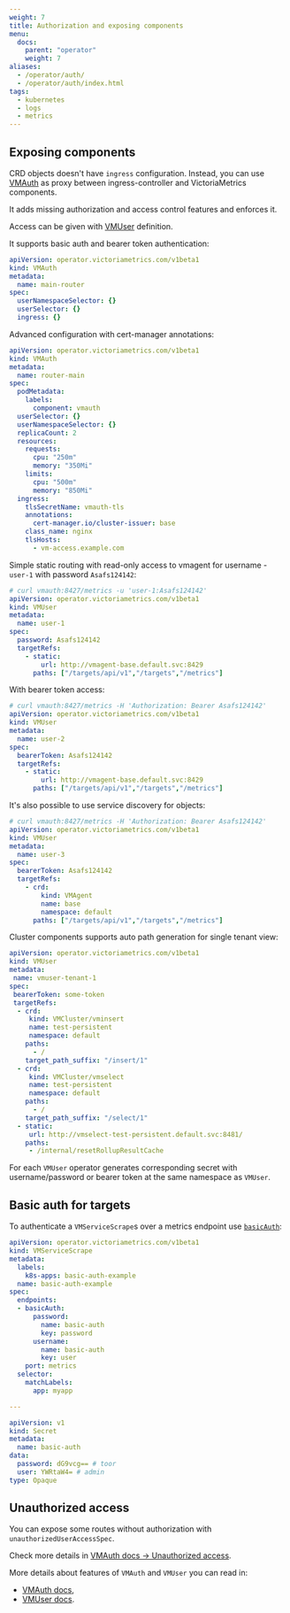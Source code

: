 ```yaml
---
weight: 7
title: Authorization and exposing components
menu:
  docs:
    parent: "operator"
    weight: 7
aliases:
  - /operator/auth/
  - /operator/auth/index.html
tags:
  - kubernetes
  - logs
  - metrics
---
```

## Exposing components

CRD objects doesn't have `ingress` configuration. 
Instead, you can use [VMAuth](https://docs.victoriametrics.com/operator/resources/vmauth/) as proxy between ingress-controller and VictoriaMetrics components.

It adds missing authorization and access control features and enforces it.

Access can be given with [VMUser](https://docs.victoriametrics.com/operator/resources/vmuser/) definition. 

It supports basic auth and bearer token authentication:

```yaml
apiVersion: operator.victoriametrics.com/v1beta1
kind: VMAuth
metadata:
  name: main-router
spec:
  userNamespaceSelector: {}
  userSelector: {}
  ingress: {}
```

Advanced configuration with cert-manager annotations:

```yaml
apiVersion: operator.victoriametrics.com/v1beta1
kind: VMAuth
metadata:
  name: router-main
spec:
  podMetadata:
    labels:
      component: vmauth
  userSelector: {}
  userNamespaceSelector: {}
  replicaCount: 2
  resources:
    requests:
      cpu: "250m"
      memory: "350Mi"
    limits:
      cpu: "500m"
      memory: "850Mi"
  ingress:
    tlsSecretName: vmauth-tls
    annotations:
      cert-manager.io/cluster-issuer: base
    class_name: nginx
    tlsHosts:
      - vm-access.example.com
```

Simple static routing with read-only access to vmagent for username - `user-1` with password `Asafs124142`:

```yaml
# curl vmauth:8427/metrics -u 'user-1:Asafs124142'
apiVersion: operator.victoriametrics.com/v1beta1
kind: VMUser
metadata:
  name: user-1
spec:
  password: Asafs124142
  targetRefs:
    - static:
        url: http://vmagent-base.default.svc:8429
      paths: ["/targets/api/v1","/targets","/metrics"]
```

With bearer token access:

```yaml
# curl vmauth:8427/metrics -H 'Authorization: Bearer Asafs124142'
apiVersion: operator.victoriametrics.com/v1beta1
kind: VMUser
metadata:
  name: user-2
spec:
  bearerToken: Asafs124142
  targetRefs:
    - static:
        url: http://vmagent-base.default.svc:8429
      paths: ["/targets/api/v1","/targets","/metrics"]
```

It's also possible to use service discovery for objects:

```yaml
# curl vmauth:8427/metrics -H 'Authorization: Bearer Asafs124142'
apiVersion: operator.victoriametrics.com/v1beta1
kind: VMUser
metadata:
  name: user-3
spec:
  bearerToken: Asafs124142
  targetRefs:
    - crd:
        kind: VMAgent
        name: base
        namespace: default
      paths: ["/targets/api/v1","/targets","/metrics"]
```

Cluster components supports auto path generation for single tenant view:

```yaml
apiVersion: operator.victoriametrics.com/v1beta1
kind: VMUser
metadata:
 name: vmuser-tenant-1
spec:
 bearerToken: some-token
 targetRefs:
  - crd:
     kind: VMCluster/vminsert
     name: test-persistent
     namespace: default
    paths:
      - /
    target_path_suffix: "/insert/1"
  - crd:
     kind: VMCluster/vmselect
     name: test-persistent
     namespace: default
    paths:
      - /
    target_path_suffix: "/select/1"
  - static:
     url: http://vmselect-test-persistent.default.svc:8481/
    paths:
     - /internal/resetRollupResultCache
```

For each `VMUser` operator generates corresponding secret with username/password or bearer token at the same namespace as `VMUser`.

## Basic auth for targets

To authenticate a `VMServiceScrape`s over a metrics endpoint use [`basicAuth`](https://docs.victoriametrics.com/operator/api/#basicauth):

```yaml
apiVersion: operator.victoriametrics.com/v1beta1
kind: VMServiceScrape
metadata:
  labels:
    k8s-apps: basic-auth-example
  name: basic-auth-example
spec:
  endpoints:
  - basicAuth:
      password:
        name: basic-auth
        key: password
      username:
        name: basic-auth
        key: user
    port: metrics
  selector:
    matchLabels:
      app: myapp

---

apiVersion: v1
kind: Secret
metadata:
  name: basic-auth
data:
  password: dG9vcg== # toor
  user: YWRtaW4= # admin
type: Opaque
```

## Unauthorized access

You can expose some routes without authorization with `unauthorizedUserAccessSpec`.

Check more details in [VMAuth docs -> Unauthorized access](https://docs.victoriametrics.com/operator/resources/vmauth/#unauthorized-access).

More details about features of `VMAuth` and `VMUser` you can read in:
- [VMAuth docs](https://docs.victoriametrics.com/operator/resources/vmauth/),
- [VMUser docs](https://docs.victoriametrics.com/operator/resources/vmuser/).

